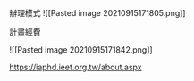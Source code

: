 辦理模式 
  ![[Pasted image 20210915171805.png]]
 
   
  計畫經費

![[Pasted image 20210915171842.png]]

https://iaphd.ieet.org.tw/about.aspx